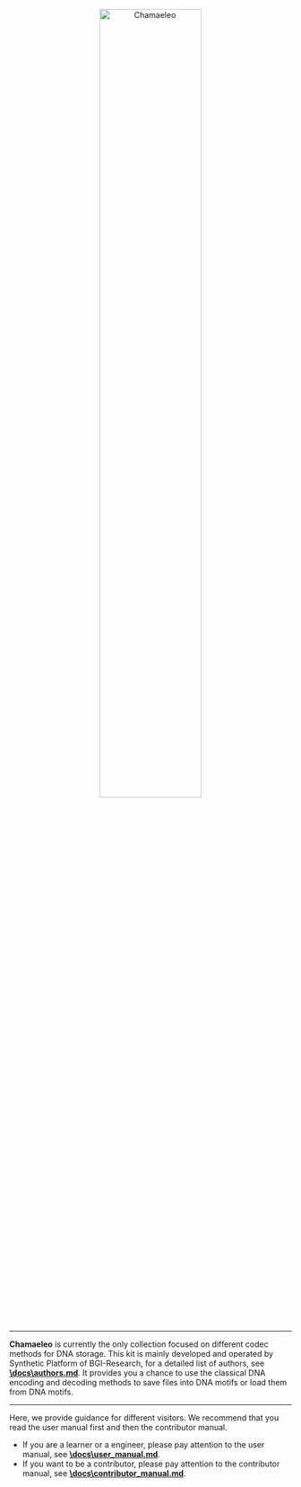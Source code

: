 <p align="center">
<img src="https://github.com/ntpz870817/Chamaeleo/blob/master/logo.png" alt="Chamaeleo" title="Chamaeleo" width="60%"/>
</p>

---

**Chamaeleo** is currently the only collection focused on different codec methods for DNA storage.
This kit is mainly developed and operated by Synthetic Platform of BGI-Research, for a detailed list of authors, see [**\docs\authors.md**](https://github.com/ntpz870817/Chamaeleo/blob/master/docs/authors.md).
It provides you a chance to use the classical DNA encoding and decoding methods to save files into DNA motifs or load them from DNA motifs.

---

Here, we provide guidance for different visitors.
We recommend that you read the user manual first and then the contributor manual.

- If you are a learner or a engineer, please pay attention to the user manual, see [**\docs\user_manual.md**](https://github.com/ntpz870817/Chamaeleo/blob/master/docs/user_manual.md).
- If you want to be a contributor, please pay attention to the contributor manual, see [**\docs\contributor_manual.md**](https://github.com/ntpz870817/Chamaeleo/blob/master/docs/contributor_manual.md).
